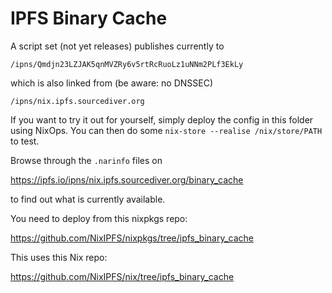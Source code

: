 IPFS Binary Cache
=================

A script set (not yet releases) publishes currently to

`/ipns/Qmdjn23LZJAK5qnMVZRy6v5rtRcRuoLz1uNNm2PLf3EkLy`

which is also linked from (be aware: no DNSSEC)

`/ipns/nix.ipfs.sourcediver.org`

If you want to try it out for yourself, simply deploy
the config in this folder using NixOps.
You can then do some `nix-store --realise /nix/store/PATH`
to test.

Browse through the `.narinfo` files on

https://ipfs.io/ipns/nix.ipfs.sourcediver.org/binary_cache

to find out what is currently available.

You need to deploy from this nixpkgs repo:

https://github.com/NixIPFS/nixpkgs/tree/ipfs_binary_cache

This uses this Nix repo:

https://github.com/NixIPFS/nix/tree/ipfs_binary_cache
